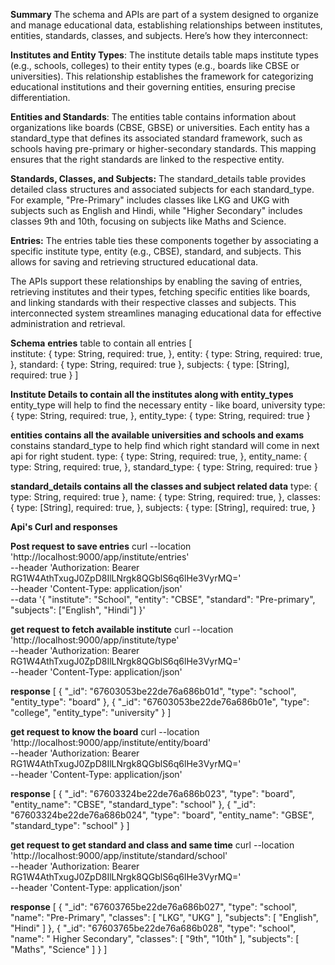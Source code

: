 **Summary**
The schema and APIs are part of a system designed to organize and manage educational data, establishing relationships between institutes, entities, standards, classes, and subjects. Here’s how they interconnect:

**Institutes and Entity Types**: The institute details table maps institute types (e.g., schools, colleges) to their entity types (e.g., boards like CBSE or universities). This relationship establishes the framework for categorizing educational institutions and their governing entities, ensuring precise differentiation.

**Entities and Standards**: The entities table contains information about organizations like boards (CBSE, GBSE) or universities. Each entity has a standard_type that defines its associated standard framework, such as schools having pre-primary or higher-secondary standards. This mapping ensures that the right standards are linked to the respective entity.

**Standards, Classes, and Subjects:** The standard_details table provides detailed class structures and associated subjects for each standard_type. For example, "Pre-Primary" includes classes like LKG and UKG with subjects such as English and Hindi, while "Higher Secondary" includes classes 9th and 10th, focusing on subjects like Maths and Science.

**Entries:** The entries table ties these components together by associating a specific institute type, entity (e.g., CBSE), standard, and subjects. This allows for saving and retrieving structured educational data.

The APIs support these relationships by enabling the saving of entries, retrieving institutes and their types, fetching specific entities like boards, and linking standards with their respective classes and subjects. This interconnected system streamlines managing educational data for effective administration and retrieval.


**Schema**
**entries** table to contain all entries
[    
    institute: {
        type: String,
        required: true,
    },
    entity: {
        type: String,
        required: true,
    },
    standard: {
        type: String,
        required: true
    },
    subjects: {
        type: [String],
        required: true
    }
]

**Institute Details to contain all the institutes along with entity_types**
entity_type will help to find the necessary entity - like board, university
    type: {
        type: String,
        required: true,
    },
    entity_type: {
        type: String,
        required: true
    }

**entities contains all the available universities and schools and exams**
constains standard_type to help find which right standard will come in next api for right student.
    type: {
        type: String,
        required: true,
    },
    entity_name: {
        type: String,
        required: true,
    },
    standard_type: {
        type: String,
        required: true
    }
    
**standard_details contains all the classes and subject related data**
    type: {
        type: String,
        required: true
    },
    name: {
        type: String,
        required: true,
    },
    classes: {
        type: [String],
        required: true,
    },
    subjects: {
        type: [String],
        required: true,
    }

**Api's Curl and responses**

**Post request to save entries**
curl --location 'http://localhost:9000/app/institute/entries' \
--header 'Authorization: Bearer RG1W4AthTxugJ0ZpD8IlLNrgk8QGblS6q6lHe3VyrMQ=' \
--header 'Content-Type: application/json' \
--data '{
    "institute": "School",
    "entity": "CBSE",
    "standard": "Pre-primary",
    "subjects": ["English", "Hindi"]
}'

**get request to fetch available institute**
curl --location 'http://localhost:9000/app/institute/type' \
--header 'Authorization: Bearer RG1W4AthTxugJ0ZpD8IlLNrgk8QGblS6q6lHe3VyrMQ=' \
--header 'Content-Type: application/json'

**response**
[
    {
        "_id": "67603053be22de76a686b01d",
        "type": "school",
        "entity_type": "board"
    },
    {
        "_id": "67603053be22de76a686b01e",
        "type": "college",
        "entity_type": "university"
    }
]

**get request to know the board**
curl --location 'http://localhost:9000/app/institute/entity/board' \
--header 'Authorization: Bearer RG1W4AthTxugJ0ZpD8IlLNrgk8QGblS6q6lHe3VyrMQ=' \
--header 'Content-Type: application/json'

**response**
[
    {
        "_id": "67603324be22de76a686b023",
        "type": "board",
        "entity_name": "CBSE",
        "standard_type": "school"
    },
    {
        "_id": "67603324be22de76a686b024",
        "type": "board",
        "entity_name": "GBSE",
        "standard_type": "school"
    }
]

**get request to get standard and class and same time**
curl --location 'http://localhost:9000/app/institute/standard/school' \
--header 'Authorization: Bearer RG1W4AthTxugJ0ZpD8IlLNrgk8QGblS6q6lHe3VyrMQ=' \
--header 'Content-Type: application/json'

**response**
[
    {
        "_id": "67603765be22de76a686b027",
        "type": "school",
        "name": "Pre-Primary",
        "classes": [
            "LKG",
            "UKG"
        ],
        "subjects": [
            "English",
            "Hindi"
        ]
    },
    {
        "_id": "67603765be22de76a686b028",
        "type": "school",
        "name": " Higher Secondary",
        "classes": [
            "9th",
            "10th"
        ],
        "subjects": [
            "Maths",
            "Science"
        ]
    }
]
